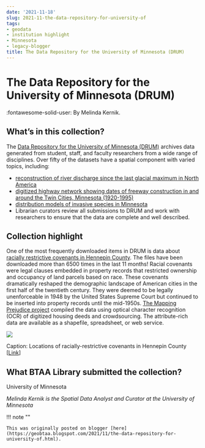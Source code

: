 ```yaml
---
date: '2021-11-18'
slug: 2021-11-the-data-repository-for-university-of
tags:
- geodata
- institution highlight
- Minnesota
- legacy-blogger
title: The Data Repository for the University of Minnesota (DRUM)
---
```


# The Data Repository for the University of Minnesota (DRUM)

:fontawesome-solid-user: By Melinda Kernik.

## What’s in this collection? 

The [Data Repository for the University of Minnesota (DRUM)](https://www.blogger.com/u/4/blog/post/edit/2242826800726829854/2095693966045828983#) archives data generated from student, staff, and faculty researchers from a wide range of disciplines. Over fifty of the datasets have a spatial component with varied topics, <!-- more --> including:

 * [reconstruction of river discharge since the last glacial maximum in North America](https://geo.btaa.org/catalog/d8f1a763-d191-42dd-9516-d51bd06bca7f)
 * [digitized highway network showing dates of freeway construction in and around the Twin Cities, Minnesota (1920-1995)](https://geo.btaa.org/catalog/c95016ec-811f-41d1-a72f-cf6603e86f50)
 * [distribution models of invasive species in Minnesota](https://geo.btaa.org/catalog/f6d58f9b-600f-4bf3-8691-951a2435f9fa) 
 * Librarian curators review all submissions to DRUM and work with researchers to ensure that the data are complete and well described. 

## Collection highlight 

One of the most frequently downloaded items in DRUM is data about [racially restrictive covenants in Hennepin County](https://geo.btaa.org/catalog/0455d309-e4e9-473e-8c3f-b42a6a2e16fc). The files have been downloaded more than 6500 times in the last 11 months! Racial covenants were legal clauses embedded in property records that restricted ownership and occupancy of land parcels based on race. These covenants dramatically reshaped the demographic landscape of American cities in the first half of the twentieth century. They were deemed to be legally unenforceable in 1948 by the United States Supreme Court but continued to be inserted into property records until the mid-1950s. [The Mapping Prejudice project](https://mappingprejudice.umn.edu/) compiled the data using optical character recognition (OCR) of digitized housing deeds and crowdsourcing. The attribute-rich data are available as a shapefile, spreadsheet, or web service. 

![](https://lh6.googleusercontent.com/dYAuVP1zMZAlo3GR9XGQe1-WKiF226Fo-nqINBMJl9SMYwroWewUDwUX6D7xLVeKY55CuvM_9nw5cqF2QtP0STgwUWz0lmAVwypI1LbT6dXPuGH8CGTXDGx1dn-9ijiMmdKgzjS9)

Caption: Locations of racially-restrictive covenants in Hennepin County [[Link](https://umn.maps.arcgis.com/home/item.html?id=dac81cc717e443a694ebd1cc26f57a60)] 

## What BTAA Library submitted the collection? 

University of Minnesota 

*Melinda Kernik is the Spatial Data Analyst and Curator at the University of Minnesota*

!!! note ""

	This was originally posted on blogger [here](https://geobtaa.blogspot.com/2021/11/the-data-repository-for-university-of.html).


